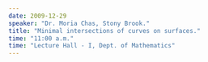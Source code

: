```yaml
---
date: 2009-12-29
speaker: "Dr. Moria Chas, Stony Brook."
title: "Minimal intersections of curves on surfaces."
time: "11:00 a.m." 
time: "Lecture Hall - I, Dept. of Mathematics"
---
```


